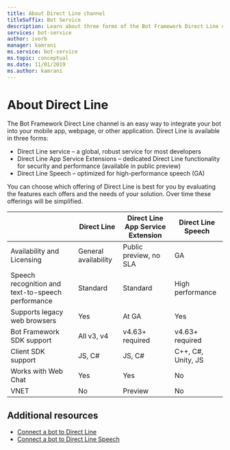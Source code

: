 ```yaml
---
title: About Direct Line channel
titleSuffix: Bot Service
description: Learn about three forms of the Bot Framework Direct Line channel. See which form to use to integrate bots into mobile apps, webpages, and other applications.
services: bot-service
author: ivorb
manager: kamrani
ms.service: bot-service
ms.topic: conceptual
ms.date: 11/01/2019
ms.author: kamrani
---
```


# About Direct Line

The Bot Framework Direct Line channel is an easy way to integrate your bot into your mobile app, webpage, or other application.
Direct Line is available in three forms:
- Direct Line service – a global, robust service for most developers
- Direct Line App Service Extensions – dedicated Direct Line functionality for security and performance (available in public preview)
- Direct Line Speech – optimized for high-performance speech (GA)

You can choose which offering of Direct Line is best for you by evaluating the features each offers and the needs of your solution. 
Over time these offerings will be simplified.

|                            | Direct Line | Direct Line App Service Extension | Direct Line Speech |
|----------------------------|-------------|-----------------------------------|--------------------|
| Availability and Licensing    | General availability | Public preview, no SLA  | GA |
| Speech recognition and text-to-speech performance | Standard | Standard | High performance |
| Supports legacy web browsers | Yes | At GA | Yes |
| Bot Framework SDK support | All v3, v4 | v4.63+ required | v4.63+ required |
| Client SDK support    | JS, C# | JS, C# | C++, C#, Unity, JS|
| Works with Web Chat  | Yes | Yes | No|
| VNET | No | Preview | No |


## Additional resources
- [Connect a bot to Direct Line](bot-service-channel-connect-directline.md)
- [Connect a bot to Direct Line Speech](bot-service-channel-connect-directlinespeech.md)
